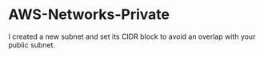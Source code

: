 # AWS-Networks-Private
 I created a new subnet and set its CIDR block to avoid an overlap  with your public subnet.
